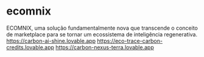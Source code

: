 # ecomnix
 ECOMNIX, uma solução fundamentalmente nova que transcende o conceito de marketplace para se tornar um ecossistema de inteligência regenerativa.
https://carbon-ai-shine.lovable.app
https://eco-trace-carbon-credits.lovable.app
https://carbon-nexus-terra.lovable.app